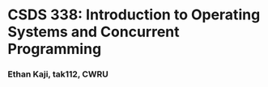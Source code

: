 # CSDS 338: Introduction to Operating Systems and Concurrent Programming

### Ethan Kaji, tak112, CWRU
